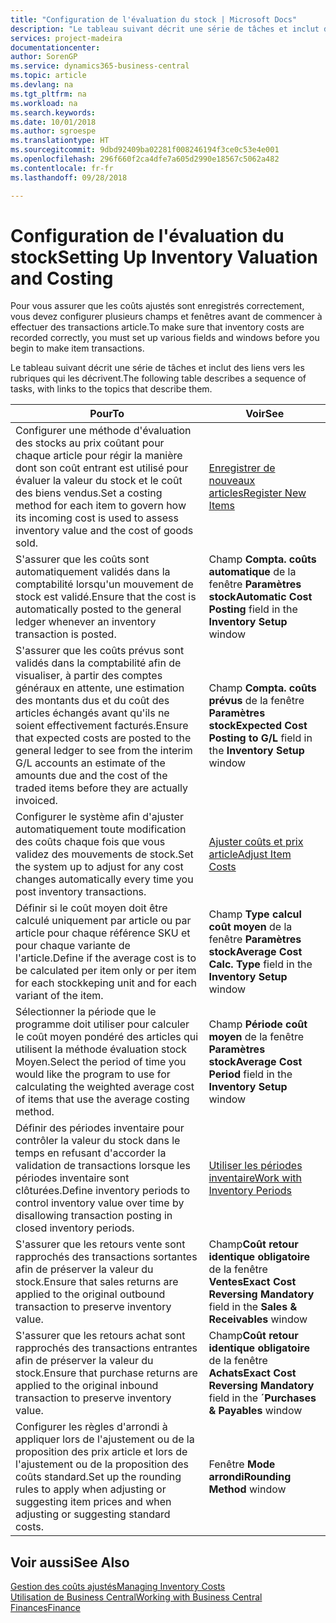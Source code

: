 ```yaml
---
title: "Configuration de l'évaluation du stock | Microsoft Docs"
description: "Le tableau suivant décrit une série de tâches et inclut des liens vers les rubriques qui les décrivent."
services: project-madeira
documentationcenter: 
author: SorenGP
ms.service: dynamics365-business-central
ms.topic: article
ms.devlang: na
ms.tgt_pltfrm: na
ms.workload: na
ms.search.keywords: 
ms.date: 10/01/2018
ms.author: sgroespe
ms.translationtype: HT
ms.sourcegitcommit: 9dbd92409ba02281f008246194f3ce0c53e4e001
ms.openlocfilehash: 296f660f2ca4dfe7a605d2990e18567c5062a482
ms.contentlocale: fr-fr
ms.lasthandoff: 09/28/2018

---
```

# <a name="setting-up-inventory-valuation-and-costing"></a><span data-ttu-id="40b0a-103">Configuration de l'évaluation du stock</span><span class="sxs-lookup"><span data-stu-id="40b0a-103">Setting Up Inventory Valuation and Costing</span></span>
<span data-ttu-id="40b0a-104">Pour vous assurer que les coûts ajustés sont enregistrés correctement, vous devez configurer plusieurs champs et fenêtres avant de commencer à effectuer des transactions article.</span><span class="sxs-lookup"><span data-stu-id="40b0a-104">To make sure that inventory costs are recorded correctly, you must set up various fields and windows before you begin to make item transactions.</span></span>

<span data-ttu-id="40b0a-105">Le tableau suivant décrit une série de tâches et inclut des liens vers les rubriques qui les décrivent.</span><span class="sxs-lookup"><span data-stu-id="40b0a-105">The following table describes a sequence of tasks, with links to the topics that describe them.</span></span>

|<span data-ttu-id="40b0a-106">**Pour**</span><span class="sxs-lookup"><span data-stu-id="40b0a-106">**To**</span></span>|<span data-ttu-id="40b0a-107">**Voir**</span><span class="sxs-lookup"><span data-stu-id="40b0a-107">**See**</span></span>|  
|------------|-------------|  
|<span data-ttu-id="40b0a-108">Configurer une méthode d'évaluation des stocks au prix coûtant pour chaque article pour régir la manière dont son coût entrant est utilisé pour évaluer la valeur du stock et le coût des biens vendus.</span><span class="sxs-lookup"><span data-stu-id="40b0a-108">Set a costing method for each item to govern how its incoming cost is used to assess inventory value and the cost of goods sold.</span></span>|[<span data-ttu-id="40b0a-109">Enregistrer de nouveaux articles</span><span class="sxs-lookup"><span data-stu-id="40b0a-109">Register New Items</span></span>](inventory-how-register-new-items.md)|  
|<span data-ttu-id="40b0a-110">S'assurer que les coûts sont automatiquement validés dans la comptabilité lorsqu'un mouvement de stock est validé.</span><span class="sxs-lookup"><span data-stu-id="40b0a-110">Ensure that the cost is automatically posted to the general ledger whenever an inventory transaction is posted.</span></span>|<span data-ttu-id="40b0a-111">Champ **Compta. coûts automatique** de la fenêtre **Paramètres stock**</span><span class="sxs-lookup"><span data-stu-id="40b0a-111">**Automatic Cost Posting** field in the **Inventory Setup** window</span></span>|  
|<span data-ttu-id="40b0a-112">S'assurer que les coûts prévus sont validés dans la comptabilité afin de visualiser, à partir des comptes généraux en attente, une estimation des montants dus et du coût des articles échangés avant qu'ils ne soient effectivement facturés.</span><span class="sxs-lookup"><span data-stu-id="40b0a-112">Ensure that expected costs are posted to the general ledger to see from the interim G/L accounts an estimate of the amounts due and the cost of the traded items before they are actually invoiced.</span></span>|<span data-ttu-id="40b0a-113">Champ **Compta. coûts prévus** de la fenêtre **Paramètres stock**</span><span class="sxs-lookup"><span data-stu-id="40b0a-113">**Expected Cost Posting to G/L** field in the **Inventory Setup** window</span></span>|  
|<span data-ttu-id="40b0a-114">Configurer le système afin d'ajuster automatiquement toute modification des coûts chaque fois que vous validez des mouvements de stock.</span><span class="sxs-lookup"><span data-stu-id="40b0a-114">Set the system up to adjust for any cost changes automatically every time you post inventory transactions.</span></span>|[<span data-ttu-id="40b0a-115">Ajuster coûts et prix article</span><span class="sxs-lookup"><span data-stu-id="40b0a-115">Adjust Item Costs</span></span>](inventory-how-adjust-item-costs.md)|  
|<span data-ttu-id="40b0a-116">Définir si le coût moyen doit être calculé uniquement par article ou par article pour chaque référence SKU et pour chaque variante de l'article.</span><span class="sxs-lookup"><span data-stu-id="40b0a-116">Define if the average cost is to be calculated per item only or per item for each stockkeping unit and for each variant of the item.</span></span>|<span data-ttu-id="40b0a-117">Champ **Type calcul coût moyen** de la fenêtre **Paramètres stock**</span><span class="sxs-lookup"><span data-stu-id="40b0a-117">**Average Cost Calc. Type** field in the **Inventory Setup** window</span></span>|  
|<span data-ttu-id="40b0a-118">Sélectionner la période que le programme doit utiliser pour calculer le coût moyen pondéré des articles qui utilisent la méthode évaluation stock Moyen.</span><span class="sxs-lookup"><span data-stu-id="40b0a-118">Select the period of time you would like the program to use for calculating the weighted average cost of items that use the average costing method.</span></span>|<span data-ttu-id="40b0a-119">Champ **Période coût moyen** de la fenêtre **Paramètres stock**</span><span class="sxs-lookup"><span data-stu-id="40b0a-119">**Average Cost Period** field in the **Inventory Setup** window</span></span>|  
|<span data-ttu-id="40b0a-120">Définir des périodes inventaire pour contrôler la valeur du stock dans le temps en refusant d'accorder la validation de transactions lorsque les périodes inventaire sont clôturées.</span><span class="sxs-lookup"><span data-stu-id="40b0a-120">Define inventory periods to control inventory value over time by disallowing transaction posting in closed inventory periods.</span></span>|[<span data-ttu-id="40b0a-121">Utiliser les périodes inventaire</span><span class="sxs-lookup"><span data-stu-id="40b0a-121">Work with Inventory Periods</span></span>](finance-how-to-work-with-inventory-periods.md)|  
|<span data-ttu-id="40b0a-122">S'assurer que les retours vente sont rapprochés des transactions sortantes afin de préserver la valeur du stock.</span><span class="sxs-lookup"><span data-stu-id="40b0a-122">Ensure that sales returns are applied to the original outbound transaction to preserve inventory value.</span></span>|<span data-ttu-id="40b0a-123">Champ**Coût retour identique obligatoire** de la fenêtre **Ventes**</span><span class="sxs-lookup"><span data-stu-id="40b0a-123">**Exact Cost Reversing Mandatory** field in the **Sales & Receivables** window</span></span>|  
|<span data-ttu-id="40b0a-124">S'assurer que les retours achat sont rapprochés des transactions entrantes afin de préserver la valeur du stock.</span><span class="sxs-lookup"><span data-stu-id="40b0a-124">Ensure that purchase returns are applied to the original inbound transaction to preserve inventory value.</span></span>|<span data-ttu-id="40b0a-125">Champ**Coût retour identique obligatoire** de la fenêtre **Achats**</span><span class="sxs-lookup"><span data-stu-id="40b0a-125">**Exact Cost Reversing Mandatory** field in the **´Purchases & Payables** window</span></span>|
|<span data-ttu-id="40b0a-126">Configurer les règles d'arrondi à appliquer lors de l'ajustement ou de la proposition des prix article et lors de l'ajustement ou de la proposition des coûts standard.</span><span class="sxs-lookup"><span data-stu-id="40b0a-126">Set up the rounding rules to apply when adjusting or suggesting item prices and when adjusting or suggesting standard costs.</span></span>|<span data-ttu-id="40b0a-127">Fenêtre **Mode arrondi**</span><span class="sxs-lookup"><span data-stu-id="40b0a-127">**Rounding Method** window</span></span>|  

## <a name="see-also"></a><span data-ttu-id="40b0a-128">Voir aussi</span><span class="sxs-lookup"><span data-stu-id="40b0a-128">See Also</span></span>  
[<span data-ttu-id="40b0a-129">Gestion des coûts ajustés</span><span class="sxs-lookup"><span data-stu-id="40b0a-129">Managing Inventory Costs</span></span>](finance-manage-inventory-costs.md)  
[<span data-ttu-id="40b0a-130">Utilisation de Business Central</span><span class="sxs-lookup"><span data-stu-id="40b0a-130">Working with Business Central</span></span>](ui-work-product.md)  
[<span data-ttu-id="40b0a-131">Finances</span><span class="sxs-lookup"><span data-stu-id="40b0a-131">Finance</span></span>](finance.md)  

